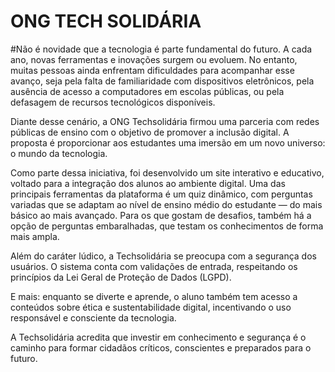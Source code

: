 # ONG TECH SOLIDÁRIA 
#Não é novidade que a tecnologia é parte fundamental do futuro. A cada ano, novas ferramentas e inovações surgem ou evoluem. No entanto, muitas pessoas ainda enfrentam dificuldades para acompanhar esse avanço, seja pela falta de familiaridade com dispositivos eletrônicos, pela ausência de acesso a computadores em escolas públicas, ou pela defasagem de recursos tecnológicos disponíveis.

Diante desse cenário, a ONG Techsolidária firmou uma parceria com redes públicas de ensino com o objetivo de promover a inclusão digital. A proposta é proporcionar aos estudantes uma imersão em um novo universo: o mundo da tecnologia.

Como parte dessa iniciativa, foi desenvolvido um site interativo e educativo, voltado para a integração dos alunos ao ambiente digital. Uma das principais ferramentas da plataforma é um quiz dinâmico, com perguntas variadas que se adaptam ao nível de ensino médio do estudante — do mais básico ao mais avançado. Para os que gostam de desafios, também há a opção de perguntas embaralhadas, que testam os conhecimentos de forma mais ampla.

Além do caráter lúdico, a Techsolidária se preocupa com a segurança dos usuários. O sistema conta com validações de entrada, respeitando os princípios da Lei Geral de Proteção de Dados (LGPD).

E mais: enquanto se diverte e aprende, o aluno também tem acesso a conteúdos sobre ética e sustentabilidade digital, incentivando o uso responsável e consciente da tecnologia.

A Techsolidária acredita que investir em conhecimento e segurança é o caminho para formar cidadãos críticos, conscientes e preparados para o futuro.
